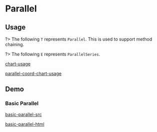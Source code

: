 # Parallel

## Usage

?> The following `T` represents `Parallel`. This is used to support method chaining. 

?> The following `E` represents `ParallelSeries`.

[chart-usage](chart-usage.md ':include')

[parallel-coord-chart-usage](parallel-coord-chart-usage.md ':include')

## Demo

### Basic Parallel

[basic-parallel-src](../_media/parallel/basic-parallel-src.md ':include')

[basic-parallel-html](../_media/parallel/basic-parallel.html ':include :type=iframe')
